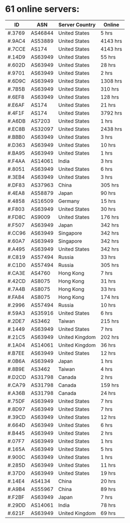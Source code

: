 # 61 online servers:

| ID | ASN | Server Country | Online |
| ------ | ------ | ------ | ------ |
| #.3769 | AS46844 | United States | 5 hrs |
| #.9AC4 | AS53889 | United States | 4143 hrs |
| #.7CCE | AS174 | United States | 4143 hrs |
| #.14D9 | AS63949 | United States | 55 hrs |
| #.602D | AS63949 | United States | 28 hrs |
| #.9701 | AS63949 | United States | 2 hrs |
| #.6D9C | AS63949 | United States | 1308 hrs |
| #.7B5B | AS63949 | United States | 310 hrs |
| #.6EF8 | AS63949 | United States | 128 hrs |
| #.E6AF | AS174 | United States | 21 hrs |
| #.4F1F | AS174 | United States | 3792 hrs |
| #.A6DB | AS7203 | United States | 1 hrs |
| #.EC8B | AS32097 | United States | 2438 hrs |
| #.BBB0 | AS63949 | United States | 3 hrs |
| #.D363 | AS63949 | United States | 10 hrs |
| #.BA95 | AS63949 | United States | 1 hrs |
| #.F4AA | AS14061 | India | 3 hrs |
| #.8051 | AS63949 | United States | 6 hrs |
| #.3EB4 | AS63949 | United States | 3 hrs |
| #.DF83 | AS37963 | China | 305 hrs |
| #.4EA8 | AS58879 | Japan | 90 hrs |
| #.4858 | AS16509 | Germany | 15 hrs |
| #.F803 | AS63949 | United States | 30 hrs |
| #.FD8C | AS9009 | United States | 176 hrs |
| #.F507 | AS63949 | Japan | 342 hrs |
| #.CC96 | AS63949 | Singapore | 342 hrs |
| #.60A7 | AS63949 | Singapore | 342 hrs |
| #.A495 | AS63949 | United States | 342 hrs |
| #.C819 | AS57494 | Russia | 33 hrs |
| #.C1D0 | AS57494 | Russia | 305 hrs |
| #.CA3E | AS4760 | Hong Kong | 7 hrs |
| #.42CD | AS8075 | Hong Kong | 31 hrs |
| #.7A4B | AS8075 | Hong Kong | 33 hrs |
| #.FA84 | AS8075 | Hong Kong | 174 hrs |
| #.2996 | AS57494 | Russia | 10 hrs |
| #.59A3 | AS35916 | United States | 6 hrs |
| #.2DE7 | AS3462 | Taiwan | 215 hrs |
| #.1449 | AS63949 | United States | 7 hrs |
| #.21C5 | AS63949 | United Kingdom | 202 hrs |
| #.1A04 | AS14061 | United Kingdom | 36 hrs |
| #.B7EE | AS63949 | United States | 12 hrs |
| #.0B6A | AS63949 | Japan | 1 hrs |
| #.8B9E | AS3462 | Taiwan | 4 hrs |
| #.D2CD | AS31798 | Canada | 2 hrs |
| #.CA79 | AS31798 | Canada | 159 hrs |
| #.A36B | AS31798 | Canada | 24 hrs |
| #.75DF | AS63949 | United States | 7 hrs |
| #.8D97 | AS63949 | United States | 7 hrs |
| #.39CD | AS63949 | United States | 12 hrs |
| #.664D | AS63949 | United States | 6 hrs |
| #.B445 | AS63949 | United States | 2 hrs |
| #.07F7 | AS63949 | United States | 1 hrs |
| #.165A | AS63949 | United States | 5 hrs |
| #.900C | AS63949 | United States | 1 hrs |
| #.285D | AS63949 | United States | 11 hrs |
| #.37D0 | AS63949 | United States | 19 hrs |
| #.14E4 | AS4134 | China | 20 hrs |
| #.A9B4 | AS55967 | China | 89 hrs |
| #.F2BF | AS63949 | Japan | 7 hrs |
| #.29DD | AS14061 | India | 78 hrs |
| #.621F | AS63949 | United Kingdom | 69 hrs |

